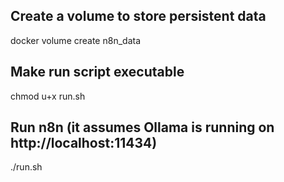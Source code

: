 ## Create a volume to store persistent data
docker volume create n8n_data

## Make run script executable
chmod u+x run.sh 

## Run n8n (it assumes Ollama is running on http://localhost:11434)
./run.sh
